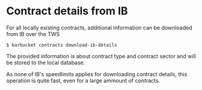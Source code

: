 # Contract details from IB
For all locally existing contracts, additional information can be downloaded from IB over the TWS

```console
$ barbucket contracts download-ib-details
```
The provided information is about contract type and contract sector and will be stored to the local database.

As none of IB's speedlimits applies for downloading contract details, this operation is quite fast, even for a large ammount of contracts.

